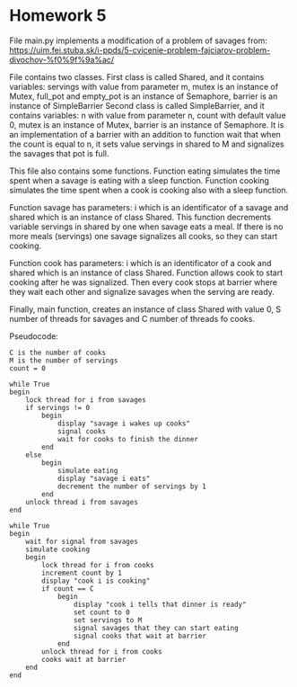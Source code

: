 # Homework 5
File main.py implements a modification of a problem of savages from: 
https://uim.fei.stuba.sk/i-ppds/5-cvicenie-problem-fajciarov-problem-divochov-%f0%9f%9a%ac/



File contains two classes. First class is called Shared, and it contains variables: servings with value from parameter m, 
mutex is an instance of Mutex, full_pot and empty_pot is an instance of Semaphore, barrier is an instance of SimpleBarrier
Second class is called SimpleBarrier, and it contains variables: n with value from parameter n, count with default 
value 0, mutex is an instance of Mutex, barrier is an instance of Semaphore. It is an implementation of a barrier with
an addition to function wait that when the count is equal to n, it sets value servings in shared to M and signalizes 
the savages that pot is full.

This file also contains some functions. Function eating simulates the time spent when a savage is eating with a sleep
function. Function cooking simulates the time spent when a cook is cooking also with a sleep function. 

Function savage has parameters: i which is an identificator of a savage and shared which is an instance of class Shared.
This function decrements variable servings in shared by one when savage eats a meal. If there is no more meals (servings)
one savage signalizes all cooks, so they can start cooking.

Function cook has parameters: i which is an identificator of a cook and shared which is an instance of class Shared.
Function allows cook to start cooking after he was signalized. Then every cook stops at barrier where they wait each 
other and signalize savages when the serving are ready.

Finally, main function, creates an instance of class Shared with value 0, S number of threads for savages and C number 
of threads fo cooks.

Pseudocode:
```
C is the number of cooks
M is the number of servings
count = 0

while True
begin
    lock thread for i from savages
    if servings != 0
        begin
            display "savage i wakes up cooks"
            signal cooks
            wait for cooks to finish the dinner
        end    
    else
        begin
            simulate eating
            display "savage i eats"
            decrement the number of servings by 1
        end
    unlock thread i from savages
end

while True
begin 
    wait for signal from savages
    simulate cooking
    begin
        lock thread for i from cooks
        increment count by 1
        display "cook i is cooking"
        if count == C
            begin 
                display "cook i tells that dinner is ready"
                set count to 0
                set servings to M
                signal savages that they can start eating
                signal cooks that wait at barrier
            end
        unlock thread for i from cooks
        cooks wait at barrier
    end
end    
```